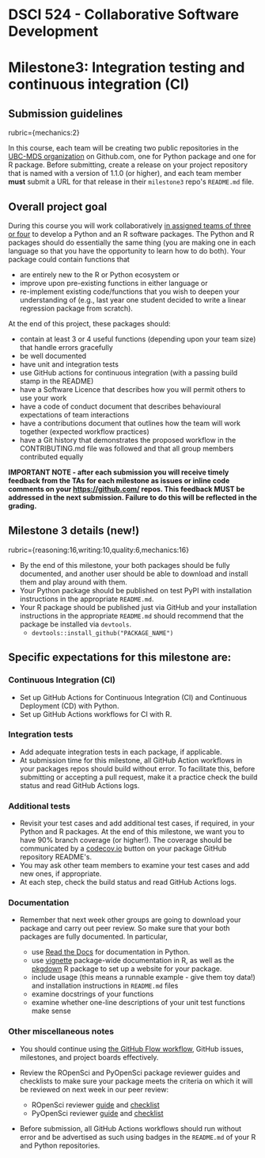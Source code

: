 # DSCI 524 - Collaborative Software Development

# Milestone3: Integration testing and continuous integration (CI)

## Submission guidelines
rubric={mechanics:2}

In this course, each team will be creating two public repositories in the [UBC-MDS organization](https://github.com/UBC-MDS/) on Github.com, one for Python package and one for R package. Before submitting, create a release on your project repository that is named with a version of 1.1.0 (or higher), and each team member **must** submit a URL for that release in their `milestone3` repo's `README.md` file. 


## Overall project goal

During this course you will work collaboratively [in assigned teams of three or four](https://github.ubc.ca/MDS-2019-20/DSCI_524_collab-sw-dev_students/issues/1) to develop a Python and an R software packages. The Python and R packages should do essentially the same thing (you are making one in each language so that you have the opportunity to learn how to do both).
Your package could contain functions that 
- are entirely new to the R or Python ecosystem or 
- improve upon pre-existing functions in either language or
- re-implement existing code/functions that you wish to deepen your understanding of (e.g., last year one student decided to write a linear regression package from scratch).

At the end of this project, these packages should:
- contain at least 3 or 4 useful functions (depending upon your team size) that handle errors gracefully
- be well documented
- have unit and integration tests
- use GitHub actions for continuous integration (with a passing build stamp in the README)
- have a Software Licence that describes how you will permit others to use your work
- have a code of conduct document that describes behavioural expectations of team interactions
- have a contributions document that outlines how the team will work together (expected workflow practices)
- have a Git history that demonstrates the proposed workflow in the CONTRIBUTING.md file was followed and that all group members contributed equally

**IMPORTANT NOTE - after each submission you will receive timely feedback from the TAs for each milestone as issues or inline code comments on your https://github.com/ repos. This feedback MUST be addressed in the next submission. Failure to do this will be reflected in the grading.**


## Milestone 3 details (new!)
rubric={reasoning:16,writing:10,quality:6,mechanics:16}

- By the end of this milestone, your both packages should be fully documented, and another user should be able to download and install them and play around with them. 
- Your Python package should be published on test PyPI with installation instructions in the appropriate `README.md`. 
- Your R package should be published just via GitHub and your installation instructions in the appropriate `README.md` should recommend that the package be installed via `devtools`. 
  - `devtools::install_github("PACKAGE_NAME")`


## Specific expectations for this milestone are:

### Continuous Integration (CI)
- Set up GitHub Actions for Continuous Integration (CI) and Continuous Deployment (CD) with Python. 
- Set up GitHub Actions workflows for CI with R. 
     
### Integration tests 

- Add adequate integration tests in each package, if applicable. 
- At submission time for this milestone, all GitHub Action workflows in your packages repos should build without error. To facilitate this, before submitting or accepting a pull request, make it a practice check the build status and read GitHub Actions logs. 

### Additional tests

- Revisit your test cases and add additional test cases, if required, in your Python and R packages. At the end of this milestone, we want you to have 90% branch coverage (or higher!). The coverage should be communicated by a [codecov.io](https://codecov.io/) button on your package GitHub repository README's.
- You may ask other team members to examine your test cases and add new ones, if appropriate. 
- At each step, check the build status and read GitHub Actions logs. 

### Documentation

- Remember that next week other groups are going to download your package and carry out peer review. So make sure that your both packages are fully documented. In particular,  

  - use [Read the Docs](https://ubc-mds.github.io/py-pkgs/whole-game.html#pkg-docs) for documentation in Python.   
  - use [vignette](https://r-pkgs.org/vignettes.html#vignettes) package-wide documentation in R, as well as the [pkgdown](https://pkgdown.r-lib.org/) R package to set up a website for your package.
  - include usage (this means a runnable example - give them toy data!) and installation instructions in `README.md` files
  - examine docstrings of your functions
  - examine whether one-line descriptions of your unit test functions make sense
  
### Other miscellaneous notes
- You should continue using [the GitHub Flow workflow](https://guides.github.com/introduction/flow/), 
 GitHub issues, milestones, and project boards effectively. 
 - Review the ROpenSci and PyOpenSci package reviewer guides and checklists to make sure your package meets the criteria on which it will be reviewed on next week in our peer review:
   - ROpenSci reviewer [guide](https://devguide.ropensci.org/reviewerguide.html) and [checklist](https://devguide.ropensci.org/reviewtemplate.html)
   - PyOpenSci reviewer [guide](https://www.pyopensci.org/dev_guide/peer_review/reviewer_guide.html) and [checklist](https://www.pyopensci.org/dev_guide/appendices/templates#review-template)

- Before submission, all GitHub Actions workflows should run without error and be advertised as such using badges in the `README.md` of your R and Python repositories. 
